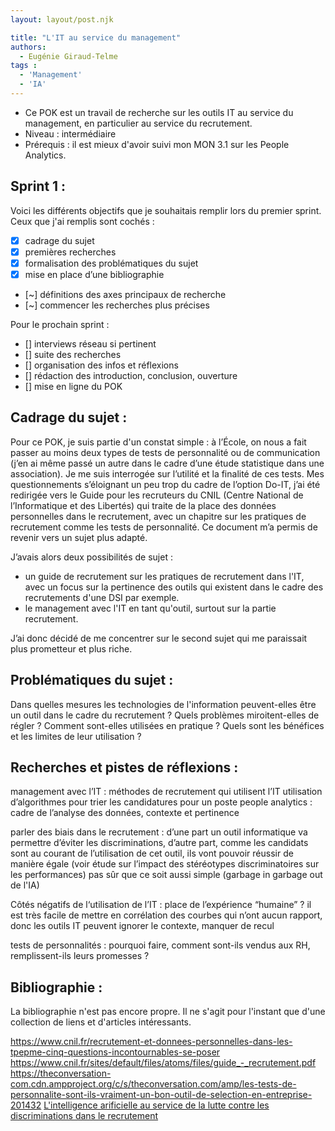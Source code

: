 ```yaml
---
layout: layout/post.njk

title: "L'IT au service du management"
authors:
  - Eugénie Giraud-Telme
tags :
  - 'Management'
  - 'IA'
---
```

<!-- début résumé -->

- Ce POK est un travail de recherche sur les outils IT au service du management, en particulier au service du recrutement.
- Niveau : intermédiaire
- Prérequis : il est mieux d'avoir suivi mon MON 3.1 sur les People Analytics.

<!-- fin résumé -->

## Sprint 1 : 

Voici les différents objectifs que je souhaitais remplir lors du premier sprint. Ceux que j'ai remplis sont cochés : 
- [X] cadrage du sujet
- [X] premières recherches
- [X] formalisation des problématiques du sujet
- [X] mise en place d’une bibliographie
- [~] définitions des axes principaux de recherche
- [~] commencer les recherches plus précises

Pour le prochain sprint : 
- [] interviews réseau si pertinent
- [] suite des recherches
- [] organisation des infos et réflexions
- [] rédaction des introduction, conclusion, ouverture
- [] mise en ligne du POK

## Cadrage du sujet :

Pour ce POK, je suis partie d'un constat simple : à l’École, on nous a fait passer au moins deux types de tests de personnalité ou de communication (j’en ai même passé un autre dans le cadre d’une étude statistique dans une association). Je me suis interrogée sur l’utilité et la finalité de ces tests. Mes questionnements s’éloignant un peu trop du cadre de l’option Do-IT, j’ai été redirigée vers le Guide pour les recruteurs du CNIL (Centre National de l’Informatique et des Libertés) qui traite de la place des données personnelles dans le recrutement, avec un chapitre sur les pratiques de recrutement comme les tests de personnalité. Ce document m’a permis de revenir vers un sujet plus adapté. 

J’avais alors deux possibilités de sujet : 
- un guide de recrutement sur les pratiques de recrutement dans l'IT, avec un focus sur la pertinence des outils qui existent dans le cadre des recrutements d'une DSI par exemple.
- le management avec l'IT en tant qu'outil, surtout sur la partie recrutement.

J’ai donc décidé de me concentrer sur le second sujet qui me paraissait plus prometteur et plus riche.

## Problématiques du sujet :

Dans quelles mesures les technologies de l'information peuvent-elles être un outil dans le cadre du recrutement ?
Quels problèmes miroitent-elles de régler ?
Comment sont-elles utilisées en pratique ?
Quels sont les bénéfices et les limites de leur utilisation ?

## Recherches et pistes de réflexions :

management avec l’IT : méthodes de recrutement qui utilisent l’IT
utilisation d’algorithmes pour trier les candidatures pour un poste
people analytics : cadre de l’analyse des données, contexte et pertinence

parler des biais dans le recrutement : d’une part un outil informatique va permettre d’éviter les discriminations, d’autre part, comme les candidats sont au courant de l’utilisation de cet outil, ils vont pouvoir réussir de manière égale (voir étude sur l’impact des stéréotypes discriminatoires sur les performances)
pas sûr que ce soit aussi simple (garbage in garbage out de l'IA)

Côtés négatifs de l‘utilisation de l’IT : place de l’expérience “humaine” ? il est très facile de mettre en corrélation des courbes qui n’ont aucun rapport, donc les outils IT peuvent ignorer le contexte, manquer de recul

tests de personnalités : pourquoi faire, comment sont-ils vendus aux RH, remplissent-ils leurs promesses ?

## Bibliographie :

La bibliographie n'est pas encore propre. Il ne s'agit pour l'instant que d'une collection de liens et d'articles intéressants.

https://www.cnil.fr/recrutement-et-donnees-personnelles-dans-les-tpepme-cinq-questions-incontournables-se-poser
https://www.cnil.fr/sites/default/files/atoms/files/guide_-_recrutement.pdf 
https://theconversation-com.cdn.ampproject.org/c/s/theconversation.com/amp/les-tests-de-personnalite-sont-ils-vraiment-un-bon-outil-de-selection-en-entreprise-201432
[L'intelligence arificielle au service de la lutte contre les discriminations dans le recrutement](./Lacroux-et-Martin-Lacroux-2021-L-Intelligence-artificielle-au-service-de-la-lutte.pdf)